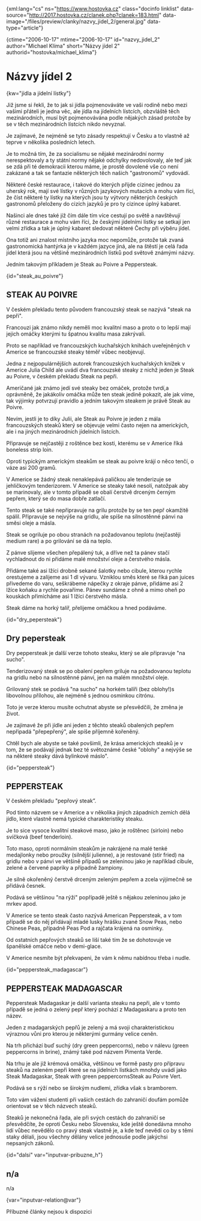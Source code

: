 
{xml:lang="cs" ns="https://www.hostovka.cz" class="docinfo linklist" data-source="http://2017.hostovka.cz/clanek.php?clanek=183.html" data-image="/files/preview/clanky/nazvy\_jidel\_2/general.jpg" data-type="article"}

{ctime="2006-10-17" mtime="2006-10-17" id="nazvy\_jidel\_2" author="Michael Klíma" short="Názvy jídel 2" authorid="hostovka/michael_klima"}

# Názvy jídel 2

<!-- generated attribute kw by user_udpatekw.sh on 2020-05-07, do not edit -->

{kw="jídla a jídelní lístky"}

Již jsme si řekli, že to jak si jídla pojmenováváte ve vaši rodině nebo mezi vašimi přáteli je jedna věc, ale jídla na jídelních lístcích, obzvláště těch mezinárodních, musí být pojmenovávána podle nějakých zásad protože by se v těch mezinárodních lístcích nikdo nevyznal.

Je zajímavé, že nejméně se tyto zásady respektují v Česku a to vlastně až teprve v několika posledních letech.

Je to možná tím, že za socialismu se nějaké mezinárodní normy nerespektovaly a ty státní normy nějaké odchylky nedovolovaly, ale teď jak se zdá při té demokracii kterou máme, je prostě dovolené vše co není zakázané a tak se fantazie některých těch našich "gastronomů" vydovádí.

Některé české restaurace, i takové do kterých přijde cizinec jednou za uherský rok, mají své lístky v různých jazykových mutacích a mohu vám říci, že číst některé ty lístky na kterých jsou ty výtvory některých českých gastronomů přeloženy do cizích jazyků je pro ty cizince úplný kabaret.

Našinci ale dnes také jíž čím dále tím více cestují po světě a navštěvují různé restaurace a mohu vám říci, že českými jídelními lístky se setkají jen velmi zřídka a tak je úplný kabaret sledovat některé Čechy při výběru jídel.

Ona totiž ani znalost místního jazyka moc nepomůže, protože tak zvaná gastronomická hantýrka je v každém jazyce jiná, ale na štěstí je celá řada jídel která jsou na většině mezinárodních lístků pod světově známými názvy.

Jedním takovým příkladem je Steak au Poivre a Peppersteak.

{id="steak\_au\_poivre"}

## STEAK AU POIVRE

V českém překladu tento původem francouzský steak se nazývá "steak na pepři".

Francouzi jak známo nikdy neměli moc kvalitní maso a proto o to lepší mají jejich omáčky kterými tu špatnou kvalitu masa zakrývali.

Proto se například ve francouzských kuchařských knihách uveřejněných v Americe se francouzské steaky téměř vůbec neobjevují.

Jedna z nejpopulárnějších autorek francouzských kuchařských knížek v Americe Julia Child ale uvádí dva francouzské steaky z nichž jeden je Steak au Poivre, v českém překladu Steak na pepři.

Američané jak známo jedí své steaky bez omáček, protože tvrdí,a oprávněně, že jakákoliv omáčka může ten steak jedině pokazit, ale jak víme, tak výjimky potvrzují pravidlo a jedním takovým steakem je právě Steak au Poivre.

Nevím, jestli je to díky Julii, ale Steak au Poivre je jeden z mála francouzských steaků který se objevuje velmi často nejen na amerických, ale i na jiných mezinárodních jídelních listcích.

Připravuje se nejčastěji z roštěnce bez kosti, kterému se v Americe říká boneless strip loin.

Oproti typickým americkým steakům se steak au poivre krájí o něco tenčí, o váze asi 200 gramů.

V Americe se žádný steak nenaklepává paličkou ale tenderizuje se jehličkovým tenderizorem. V Americe se steaky také nesolí, natožpak aby se marinovaly, ale v tomto případě se obalí čerstvě drceným černým pepřem, který se do masa dobře zatlačí.

Tento steak se také nepřipravuje na grilu protože by se ten pepř okamžitě spálil. Připravuje se nejvýše na gridlu, ale spíše na silnostěnné pánvi na směsi oleje a másla.

Steak se ogriluje po obou stranách na požadovanou teplotu (nejčastěji medium rare) a po grilování se dá na teplo.

Z pánve slijeme všechen přepálený tuk, a dříve než ta pánev stačí vychladnout do ni přidáme malé množství oleje a čerstvého másla.

Přidáme také asi lžíci drobně sekané šalotky nebo cibule, kterou rychle orestujeme a zalijeme asi 1 dl vývaru. Vzniklou směs které se říká pan juices přivedeme do varu, seškrábeme nápečky z okraje pánve, přidáme asi 2 lžíce koňaku a rychle povaříme. Pánev sundáme z ohně a mimo oheň po kouskách přimícháme asi 1 lžíci čerstvého másla.

Steak dáme na horký talíř, přelijeme omáčkou a hned podáváme.

{id="dry_pepersteak"}

## Dry pepersteak

Dry peppersteak je další verze tohoto steaku, který se ale připravuje "na sucho".

Tenderizovaný steak se po obalení pepřem griluje na požadovanou teplotu na gridlu nebo na silnostěnné pánvi, jen na malém množství oleje.

Grilovaný stek se podává "na sucho" na horkém talíři (bez oblohy!)s libovolnou přílohou, ale nejméně s jednou osminkou citrónu.

Toto je verze kterou musíte ochutnat abyste se přesvědčili, že změna je život.

Je zajímavé že při jídle ani jeden z těchto steaků obalených pepřem nepřipadá "přepepřený", ale spíše příjemně kořeněný.

Chtěl bych ale abyste se také povšimli, že krása amerických steaků je v tom, že se podávají jednak bez té světoznámé české "oblohy" a nejvýše se na některé steaky dává bylinkové máslo".

{id="peppersteak"}

## PEPPERSTEAK

V českém překladu "pepřový steak”.

Pod tímto názvem se v Americe a v několika jiných západních zemích dělá jídlo, které vlastně nemá typické charakteristiky steaku.

Je to sice vysoce kvalitní steakové maso, jako je roštěnec (sirloin) nebo svíčková (beef tenderloin).

Toto maso, oproti normálním steakům je nakrájené na malé tenké medajlonky nebo proužky (silnější julienne), a je restované (stir fried) na gridlu nebo v pánvi ve většině případů se zeleninou jako je například cibule, zelené a červené papriky a případně žampiony.

Je silně okořeněný čerstvě drceným zeleným pepřem a zcela výjimečně se přidává česnek.

Podává se většinou "na rýži" popřípadě ještě s nějakou zeleninou jako je mrkev apod.

V Americe se tento steak často nazývá American Peppersteak, a v tom případě se do něj přidávají mladé lusky hrášku zvané Snow Peas, nebo Chinese Peas, případně Peas Pod a rajčata krájená na osminky.

Od ostatních pepřových steaků se liší také tím že se dohotovuje ve španělské omáčce nebo v demi-glace.

V Americe nesmíte být překvapeni, že vám k němu nabídnou třeba i nudle.

{id="peppersteak_madagascar"}

## PEPPERSTEAK MADAGASCAR

Peppersteak Madagaskar je další varianta steaku na pepři, ale v tomto případě se jedná o zelený pepř který pochází z Madagaskaru a proto ten název.

Jeden z madagarských pepřů je zelený a má svoji charakteristickou výraznou vůni pro kterou je některými gurmány velice ceněn.

Na trh přichází buď suchý (dry green peppercorns), nebo v nálevu (green peppercorns in brine), známý také pod názvem Pimenta Verde.

Na trhu je ale již krémová omáčka, většinou ve formě pasty pro přípravu steaků na zeleném pepři které se na jídelních lístkách mnohdy uvádí jako Steak Madagaskar, Steak with green peppercornsSteak au Poivre Vert.

Podává se s rýží nebo se širokým nudlemi, zřídka však s bramborem.

Toto vám vážení studenti při vašich cestách do zahraničí doufám pomůže orientovat se v těch názvech steaků.

Steaků je nekonečná řada, ale při svých cestách do zahraničí se přesvědčíte, že oproti Česku nebo Slovensku, kde ještě donedávna mnoho lidí vůbec nevědělo co pravý steak vlastně je, a kde teď nevědí co by s těmi staky dělali, jsou všechny dělány velice jednosuše podle jakýchsi nepsaných zákonů.

{id="dalsi" var="inputvar-pribuzne_h"}

## n/a

n/a

{var="inputvar-relation@var"}

Příbuzné články nejsou k dispozici

